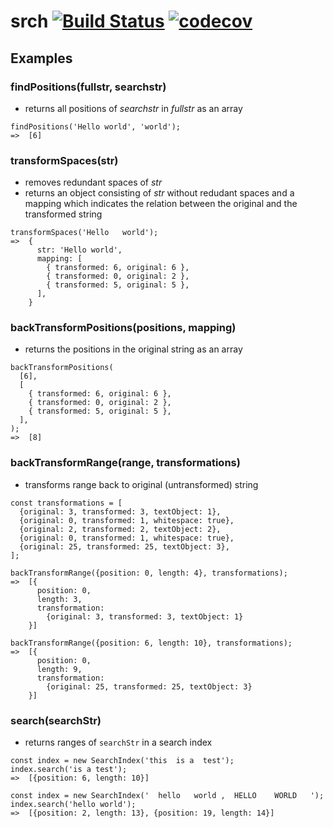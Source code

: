 # srch [![Build Status](https://travis-ci.org/paperhive/srch.svg?branch=master)](https://travis-ci.org/paperhive/srch) [![codecov](https://codecov.io/gh/paperhive/srch/branch/master/graph/badge.svg)](https://codecov.io/gh/paperhive/srch)

## Examples

### findPositions(fullstr, searchstr)
- returns all positions of *searchstr* in *fullstr* as an array
```
findPositions('Hello world', 'world');
=>  [6]
```

### transformSpaces(str)
- removes redundant spaces of *str*
- returns an object consisting of *str* without redudant spaces and a mapping which indicates the relation between the original and the transformed string
```
transformSpaces('Hello   world');
=>  {
      str: 'Hello world',
      mapping: [
        { transformed: 6, original: 6 },
        { transformed: 0, original: 2 },
        { transformed: 5, original: 5 },
      ],
    }
```

### backTransformPositions(positions, mapping)
- returns the positions in the original string as an array
```
backTransformPositions(
  [6],
  [
    { transformed: 6, original: 6 },
    { transformed: 0, original: 2 },
    { transformed: 5, original: 5 },
  ],
);
=>  [8]
```

### backTransformRange(range, transformations)
- transforms range back to original (untransformed) string
```
const transformations = [
  {original: 3, transformed: 3, textObject: 1},
  {original: 0, transformed: 1, whitespace: true},
  {original: 2, transformed: 2, textObject: 2},
  {original: 0, transformed: 1, whitespace: true},
  {original: 25, transformed: 25, textObject: 3},
];

backTransformRange({position: 0, length: 4}, transformations);
=>  [{
      position: 0,
      length: 3,
      transformation:
        {original: 3, transformed: 3, textObject: 1}
    }]

backTransformRange({position: 6, length: 10}, transformations);
=>  [{
      position: 0,
      length: 9,
      transformation:
        {original: 25, transformed: 25, textObject: 3}
    }]

```

### search(searchStr)
- returns ranges of `searchStr` in a search index
```
const index = new SearchIndex('this  is a  test');
index.search('is a test');
=>  [{position: 6, length: 10}]

const index = new SearchIndex('  hello   world ,  HELLO    WORLD   ');
index.search('hello world');
=>  [{position: 2, length: 13}, {position: 19, length: 14}]

```
